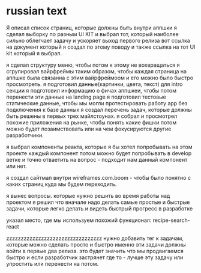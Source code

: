 # russian text

Я описал список страниц, которые должны быть внутри аппшки я сделал выборку по разным UI KIT и выбрал тот, который наиболее сильно облегчает задачу и ускоряет выход первого релиза вот ссылка на документ который я создал по этому поводу и также ссылка на тот UI kit который я выбрал.

я сделал структуру меню, чтобы потом к этому не вохвращаться я сгрупировал вайрфреймы таким образом, чтобы каждая страница на аппшке была связанна с этим вайрфреймоом и его можно было быстро просмотреть. я подготовил данные\(картинки, цвета, текст\) для intro секции я подготовил информацию о фичах аппшкеи, чтобы потом перенести эти данные на landing page я подготовил тестовые статические данные, чтобы мы могли протестировать работу app без подключения к базе данных я создал перечень задач, которые должны быть решены в первых трех майлстоунах. я собрал и просмотрел похожие приложения на рынке, чтобы понять какие фишки потом можно будет позаимствовать или на чем фокусируются другие разработчики.

я выбрал компоненты реакта, которые я бы хотел попробывать на этом проекте каждый компонент потом можно будет попробывать в develop ветке и точно отваетить на вопрос - подходит нам данный компонент или нет.

я создал сайтмап внутри wireframes.com.boom - чтобы было понятно с каких страниц куда мы будем переходить.

я вынес вопросы. которые нужно решить во время работы над проектом я решил что вначале надо делать самые простые и быстрые задачи, которые легко делать и видеть быстрый прогресс в разработке

указал место, где мы используем похожий функционал: recipe-search-react

zzzzzzzzzzzzzzzzzzzzzzzzzzzzzzzzz нужно добавить тег к задачам, которые можно сделать просто и быстро именно эти задачи должны войти в первые два релиза. это будет значить что мы продвигаемся быстро и если разработчик застрянет где то - лучше эту задачу или упростить или перенести на потом.

